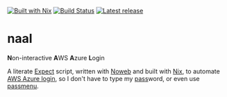 [![Built with Nix][Built with Nix badge]][Built with Nix]
[![Build Status][GitHub workflow badge]][GitHub workflow]
[![Latest release][Release badge]][Release]


# naal

**N**on-interactive **A**WS **A**zure **L**ogin

A literate [Expect] script, written with [Noweb] and built with [Nix], to
automate [AWS Azure login], so I don't have to type my [pass]word, or even use
[passmenu].




<!-- Named Links -->
[GitHub workflow badge]: https://img.shields.io/github/workflow/status/yurrriq/naal/build.yml?style=for-the-badge
[GitHub workflow]: https://github.com/yurrriq/naal/actions/workflows/build.yml
[Release badge]: https://img.shields.io/github/v/tag/yurrriq/naal?sort=semver&style=for-the-badge
[Release]: https://github.com/yurrriq/naal/releases/latest
[Built with Nix]: https://builtwithnix.org
[Built with Nix badge]: https://builtwithnix.org/badge.svg
[Expect]: https://core.tcl-lang.org/expect/index
[Noweb]: https://core.tcl-lang.org/expect/index
[Nix]: https://nixos.org/nix/
[Built with Nix badge]: https://builtwithnix.org/badge.svg
[Built with Nix]: https://builtwithnix.org
[AWS Azure login]: https://github.com/sportradar/aws-azure-login
[pass]: https://www.passwordstore.org/
[passmenu]: https://git.zx2c4.com/password-store/tree/contrib/dmenu
